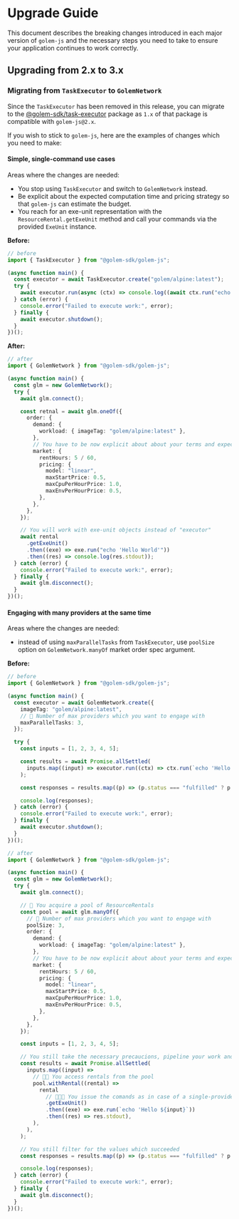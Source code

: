 # Upgrade Guide

This document describes the breaking changes introduced in each major version of `golem-js` and the necessary steps you need to take to ensure your application continues to work correctly.

## Upgrading from 2.x to 3.x

### Migrating from `TaskExecutor` to `GolemNetwork`

Since the `TaskExecutor` has been removed in this release, you can migrate to the [@golem-sdk/task-executor](https://www.npmjs.com/package/@golem-sdk/task-executor) package as `1.x` of that package is compatible with `golem-js@2.x`.

If you wish to stick to `golem-js`, here are the examples of changes which you need to make:

#### Simple, single-command use cases

Areas where the changes are needed:

- You stop using `TaskExecutor` and switch to `GolemNetwork` instead.
- Be explicit about the expected computation time and pricing strategy so that `golem-js` can estimate the budget.
- You reach for an exe-unit representation with the `ResourceRental.getExeUnit` method and call your commands via the provided `ExeUnit` instance.

**Before:**

```ts
// before
import { TaskExecutor } from "@golem-sdk/golem-js";

(async function main() {
  const executor = await TaskExecutor.create("golem/alpine:latest");
  try {
    await executor.run(async (ctx) => console.log((await ctx.run("echo 'Hello World'")).stdout));
  } catch (error) {
    console.error("Failed to execute work:", error);
  } finally {
    await executor.shutdown();
  }
})();
```

**After:**

```ts
// after
import { GolemNetwork } from "@golem-sdk/golem-js";

(async function main() {
  const glm = new GolemNetwork();
  try {
    await glm.connect();

    const retnal = await glm.oneOf({
      order: {
        demand: {
          workload: { imageTag: "golem/alpine:latest" },
        },
        // You have to be now explicit about about your terms and expectatios from the market
        market: {
          rentHours: 5 / 60,
          pricing: {
            model: "linear",
            maxStartPrice: 0.5,
            maxCpuPerHourPrice: 1.0,
            maxEnvPerHourPrice: 0.5,
          },
        },
      },
    });

    // You will work with exe-unit objects instead of "executor"
    await rental
      .getExeUnit()
      .then((exe) => exe.run("echo 'Hello World'"))
      .then((res) => console.log(res.stdout));
  } catch (error) {
    console.error("Failed to execute work:", error);
  } finally {
    await glm.disconnect();
  }
})();
```

#### Engaging with many providers at the same time

Areas where the changes are needed:

- instead of using `maxParallelTasks` from `TaskExecutor`, use `poolSize` option on `GolemNetwork.manyOf` market order spec argument.

**Before:**

```ts
// before
import { GolemNetwork } from "@golem-sdk/golem-js";

(async function main() {
  const executor = await GolemNetwork.create({
    imageTag: "golem/alpine:latest",
    // 🔢 Number of max providers which you want to engage with
    maxParallelTasks: 3,
  });

  try {
    const inputs = [1, 2, 3, 4, 5];

    const results = await Promise.allSettled(
      inputs.map((input) => executor.run((ctx) => ctx.run(`echo 'Hello ${input}`))),
    );

    const responses = results.map((p) => (p.status === "fulfilled" ? p.value.stdout : null)).filter((v) => v !== null);

    console.log(responses);
  } catch (error) {
    console.error("Failed to execute work:", error);
  } finally {
    await executor.shutdown();
  }
})();
```

```ts
// after
import { GolemNetwork } from "@golem-sdk/golem-js";

(async function main() {
  const glm = new GolemNetwork();
  try {
    await glm.connect();

    // 🌟 You acquire a pool of ResourceRentals
    const pool = await glm.manyOf({
      // 🔢 Number of max providers which you want to engage with
      poolSize: 3,
      order: {
        demand: {
          workload: { imageTag: "golem/alpine:latest" },
        },
        // You have to be now explicit about about your terms and expectatios from the market
        market: {
          rentHours: 5 / 60,
          pricing: {
            model: "linear",
            maxStartPrice: 0.5,
            maxCpuPerHourPrice: 1.0,
            maxEnvPerHourPrice: 0.5,
          },
        },
      },
    });

    const inputs = [1, 2, 3, 4, 5];

    // You still take the necessary precaucions, pipeline your work and processing
    const results = await Promise.allSettled(
      inputs.map((input) =>
        // 🌟🌟 You access rentals from the pool
        pool.withRental((rental) =>
          rental
            // 🌟🌟🌟 You issue the comands as in case of a single-provider scenario
            .getExeUnit()
            .then((exe) => exe.run(`echo 'Hello ${input}`))
            .then((res) => res.stdout),
        ),
      ),
    );

    // You still filter for the values which succeeded
    const responses = results.map((p) => (p.status === "fulfilled" ? p.value : null)).filter((v) => v !== null);

    console.log(responses);
  } catch (error) {
    console.error("Failed to execute work:", error);
  } finally {
    await glm.disconnect();
  }
})();
```
